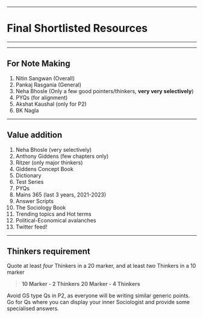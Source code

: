***
# Final Shortlisted Resources
***

***
## For Note Making
1. Nitin Sangwan (Overall)
2. Pankaj Rasgania (General)
3. Neha Bhosle (Only a few good pointers/thinkers, **very  very selectively**)
4. PYQs (for alignment)
5. Akshat Kaushal (only for P2)
6. BK Nagla

***
## Value addition
1. Neha Bhosle (very selectively)
2. Anthony Giddens (few chapters only)
3. Ritzer (only major thinkers)
5. Giddens Concept Book
6. Dictionary
7. Test Series
8. PYQs
9. Mains 365 (last 3 years, 2021-2023)
10. Answer Scripts
11. The Sociology Book
12. Trending topics and Hot terms 
13. Political-Economical avalanches
14. Twitter feed!

***
## Thinkers requirement
Quote at least $four$ Thinkers in a 20 marker, and at least $two$ Thinkers in a 10 marker

>**10 Marker - 2 Thinkers**
>**20 Marker - 4 Thinkers**

Avoid GS type Qs in P2, as everyone will be writing similar generic points. Go for Qs where you can display your inner Sociologist and provide some specialised answers.